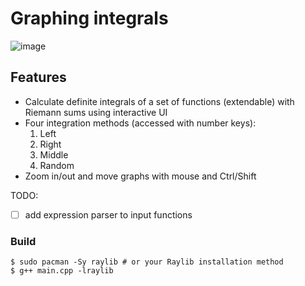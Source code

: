 # Graphing integrals

![image](https://github.com/postmodernist1848/graphing-integrals/assets/101038833/74028bdd-f2fa-439f-9df1-97122ea946ac)

## Features
- Calculate definite integrals of a set of functions (extendable) with Riemann sums using interactive UI
- Four integration methods (accessed with number keys):
  1. Left
  2. Right
  3. Middle
  4. Random
- Zoom in/out and move graphs with mouse and Ctrl/Shift

TODO:
- [ ] add expression parser to input functions

### Build
```console
$ sudo pacman -Sy raylib # or your Raylib installation method
$ g++ main.cpp -lraylib
```
